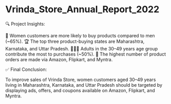 # Vrinda_Store_Annual_Report_2022

🔍 Project Insights:

👩 Women customers are more likely to buy products compared to men (~65%).
🏆 The top three product-buying states are Maharashtra, Karnataka, and Uttar Pradesh.
👨‍👩‍👧 Adults in the 30–49 years age group contribute the most to purchases (~50%).
🛒 The highest number of product orders are made via Amazon, Flipkart, and Myntra.

✅ Final Conclusion:

To improve sales of Vrinda Store, women customers aged 30–49 years living in Maharashtra, Karnataka, and Uttar Pradesh should be targeted by displaying ads, offers, and coupons available on 
Amazon, Flipkart, and Myntra.
